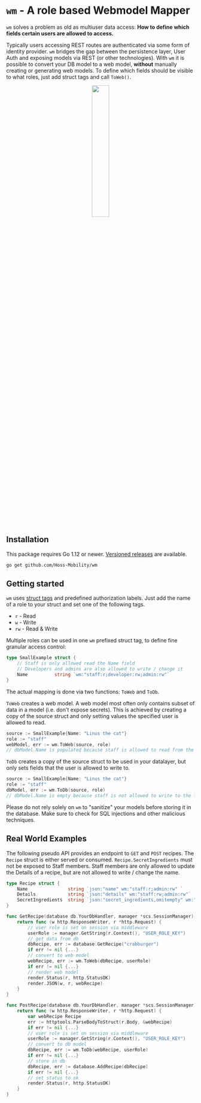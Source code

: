 # `wm` - A role based **W**ebmodel **M**apper
`wm` solves a problem as old as multiuser data access:
**How to define which fields certain users are allowed to access.**

Typically users accessing REST routes are authenticated via some form of identity provider. 
`wm` bridges the gap between the persistence layer, User Auth and exposing models via REST (or other technologies).
With `wm` it is possible to convert your DB model to a web model, **without** manually creating or generating web models.
To define which fields should be visible to what roles, just add struct tags and call `ToWeb()`.

<p align="center">
	<img src="https://dibiasi.dev/share/wm.jpg" width=30% height=30% class="center">
</p>


## Installation
This package requires Go 1.12 or newer. [Versioned releases](https://github.com/Hoss-Mobility/wm/releases) are available.

```sh
go get github.com/Hoss-Mobility/wm
```

## Getting started
`wm` uses [struct tags](https://go.dev/ref/spec#Tag) and predefined authorization labels.
Just add the name of a role to your struct and set one of the following tags.
- `r` - Read
- `w` - Write
- `rw` - Read & Write

Multiple roles can be used in one `wm` prefixed struct tag, to define fine granular access control:
```go
type SmallExample struct {
	// Staff is only allowed read the Name field
	// Developers and admins are also allowed to write / change it
	Name          string `wm:"staff:r;developer:rw;admin:rw"`
}
```

The actual mapping is done via two functions: `ToWeb` and `ToDb`.

`ToWeb` creates a web model. A web model most often only contains subset of 
data in a model (i.e. don't expose secrets).
This is achieved by creating a copy of the source struct and
only setting values the specified user is allowed to read.

```go
source := SmallExample{Name: "Linus the cat"}
role := "staff"
webModel, err := wm.ToWeb(source, role)
// dbModel.Name is populated because staff is allowed to read from the field `Name`
```

`ToDb` creates a copy of the source struct to be used in your datalayer, but only
sets fields that the user is allowed to write to.

```go
source := SmallExample{Name: "Linus the cat"}
role := "staff"
dbModel, err := wm.ToDb(source, role)
// dbModel.Name is empty because staff is not allowed to write to the field `Name`
```

Please do not rely solely on `wm` to "sanitize" your models before storing it in the database. 
Make sure to check for SQL injections and other malicious techniques.

## Real World Examples
The following pseudo API provides an endpoint to `GET` and `POST` recipes. 
The `Recipe` struct is either served or consumed. `Recipe.SecretIngredients` must
not be exposed to Staff members. Staff members are only allowed to update the Details of 
a recipe, but are not allowed to write / change the name.

```go
type Recipe struct {
    Name               string `json:"name" wm:"staff:r;admin:rw" `
    Details            string `json:"details" wm:"staff:rw;admin:rw"`
    SecretIngredients  string `json:"secret_ingredients,omitempty" wm:"admin:rw"`
}

func GetRecipe(database db.YourDbHandler, manager *scs.SessionManager) http.HandlerFunc {
    return func (w http.ResponseWriter, r *http.Request) {
        // user role is set on session via middleware
        userRole := manager.GetString(r.Context(), "USER_ROLE_KEY")
        // get data from db
        dbRecipe, err := database.GetRecipe("crabburger")
        if err != nil {...}
        // convert to web model
        webRecipe, err := wm.ToWeb(dbRecipe, userRole)
        if err != nil {...}
        // render web model
        render.Status(r, http.StatusOK)
        render.JSON(w, r, webRecipe)
    }
}

func PostRecipe(database db.YourDbHandler, manager *scs.SessionManager) http.HandlerFunc {
    return func (w http.ResponseWriter, r *http.Request) {
        var webRecipe Recipe
        err := httptools.ParseBodyToStruct(r.Body, &webRecipe)
        if err != nil {...}
        // user role is set on session via middleware
        userRole := manager.GetString(r.Context(), "USER_ROLE_KEY")
        // convert to db model
        dbRecipe, err := wm.ToDb(webRecipe, userRole)
        if err != nil {...}
        // store in db
        dbRecipe, err := database.AddRecipe(dbRecipe)
        if err != nil {...}
        // set status to ok
        render.Status(r, http.StatusOK)
    }
}
```
